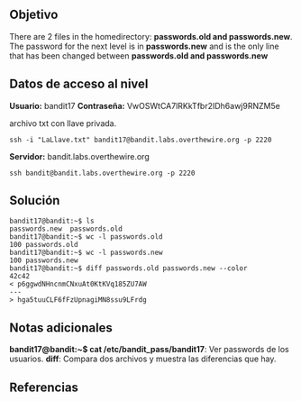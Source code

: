 ## Objetivo
There are 2 files in the homedirectory: **passwords.old and passwords.new**. The password for the next level is in **passwords.new** and is the only line that has been changed between **passwords.old and passwords.new**
## Datos de acceso al nivel
**Usuario:** bandit17
**Contraseña:** VwOSWtCA7lRKkTfbr2IDh6awj9RNZM5e

archivo txt con llave privada. 
```
ssh -i "LaLlave.txt" bandit17@bandit.labs.overthewire.org -p 2220
```

**Servidor:** bandit.labs.overthewire.org
```
ssh bandit@bandit.labs.overthewire.org -p 2220
```
## Solución

```
bandit17@bandit:~$ ls
passwords.new  passwords.old
bandit17@bandit:~$ wc -l passwords.old
100 passwords.old
bandit17@bandit:~$ wc -l passwords.new
100 passwords.new
bandit17@bandit:~$ diff passwords.old passwords.new --color
42c42
< p6ggwdNHncnmCNxuAt0KtKVq185ZU7AW
---
> hga5tuuCLF6fFzUpnagiMN8ssu9LFrdg
```
## Notas adicionales
**bandit17@bandit:~$ cat /etc/bandit_pass/bandit17**: Ver passwords de los usuarios.
**diff**: Compara dos archivos y muestra las diferencias que hay.
## Referencias